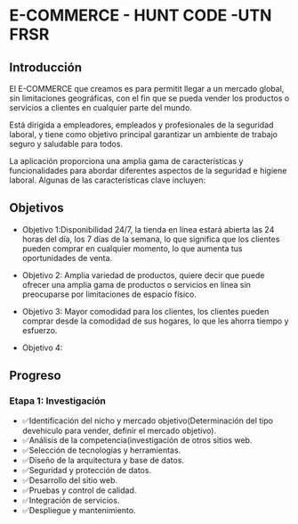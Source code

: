 # E-COMMERCE - HUNT CODE -UTN FRSR

## Introducción

El E-COMMERCE que creamos es para permitit llegar a un mercado global, sin limitaciones geográficas, con el fin que se pueda vender los productos o servicios a clientes en cualquier parte del mundo.

 Está dirigida a empleadores, empleados y profesionales de la seguridad laboral, y tiene como objetivo principal garantizar un ambiente de trabajo seguro y saludable para todos.

La aplicación proporciona una amplia gama de características y funcionalidades para abordar diferentes aspectos de la seguridad e higiene laboral. Algunas de las características clave incluyen:
## Objetivos

- Objetivo 1:Disponibilidad 24/7, la tienda en línea estará abierta las 24 horas del día, los 7 días de la semana, lo que significa que los clientes pueden comprar en cualquier momento, lo que aumenta tus oportunidades de venta.
  
- Objetivo 2: Amplia variedad de productos, quiere decir que puede ofrecer una amplia gama de productos o servicios en línea sin preocuparse por limitaciones de espacio físico.

- Objetivo 3: Mayor comodidad para los clientes, los clientes pueden comprar desde la comodidad de sus hogares, lo que les ahorra tiempo y esfuerzo.

- Objetivo 4:

## Progreso

### Etapa 1: Investigación

- ✅Identificación del nicho y mercado objetivo(Determinación del tipo devehiculo para vender, definir el mercado objetivo).
- ✅Análisis de la competencia(investigación de otros sitios web.
- ✅Selección de tecnologías y herramientas.
- ✅Diseño de la arquitectura y base de datos.
- ✅Seguridad y protección de datos.
- ✅Desarrollo del sitio web.
- ✅Pruebas y control de calidad.
- ✅Integración de servicios.
- ✅Despliegue y mantenimiento.
  

